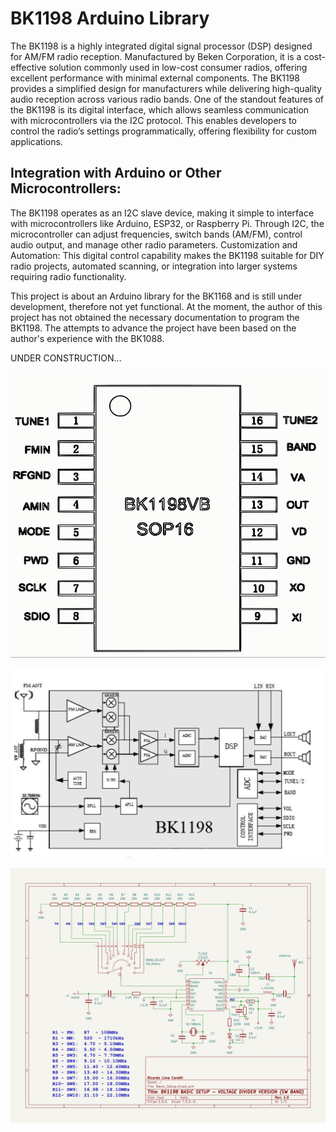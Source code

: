 # BK1198 Arduino Library

The BK1198 is a highly integrated digital signal processor (DSP) designed for AM/FM radio reception. Manufactured by Beken Corporation, it is a cost-effective solution commonly used in low-cost consumer radios, offering excellent performance with minimal external components. The BK1198 provides a simplified design for manufacturers while delivering high-quality audio reception across various radio bands.
One of the standout features of the BK1198 is its digital interface, which allows seamless communication with microcontrollers via the I2C protocol. This enables developers to control the radio’s settings programmatically, offering flexibility for custom applications.

## Integration with Arduino or Other Microcontrollers:

The BK1198 operates as an I2C slave device, making it simple to interface with microcontrollers like Arduino, ESP32, or Raspberry Pi.
Through I2C, the microcontroller can adjust frequencies, switch bands (AM/FM), control audio output, and manage other radio parameters.
Customization and Automation: This digital control capability makes the BK1198 suitable for DIY radio projects, automated scanning, or integration into larger systems requiring radio functionality.

This project is about an Arduino library for the BK1168 and is still under development, therefore not yet functional. At the moment, the author of this project has not obtained the necessary documentation to program the BK1198. The attempts to advance the project have been based on the author's experience with the BK1088.

UNDER CONSTRUCTION...



![BK1198 PINOUT](./extras/Images/Modification/RX_01/BK1198VM_PINOUT_05.jpg)


![Block Diagram](./extras/Images/Modification/RX_01/Block_Diag.jpg)


![Schematic](./extras/Images/Modification/RX_01/BASIC_CIRCUIT_WITH_VOLTAGE_DIVIDER.jpg)
